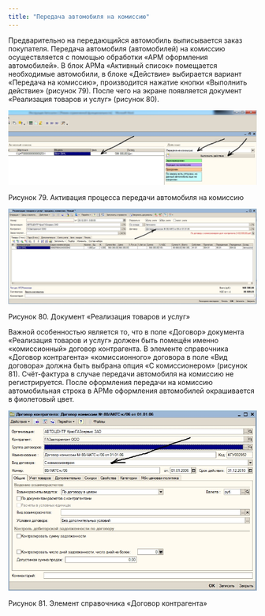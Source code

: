 ```yaml
---
title: "Передача автомобиля на комиссию"
---
```


Предварительно на передающийся автомобиль выписывается заказ покупателя. Передача автомобиля (автомобилей) на комиссию осуществляется с помощью обработки «АРМ оформления автомобилей». В блок АРМа «Активный список» помещается необходимые автомобили, в блоке «Действие» выбирается вариант «Передача на комиссию», производится нажатие кнопки «Выполнить действие» (рисунок 79). После чего на экране появляется документ «Реализация товаров и услуг» (рисунок 80).

![](notesorg/_attach/lu20443snoa_tmp_265dcbb04d193dc9.jpg)

Рисунок 79. Активация процесса передачи автомобиля на комиссию

![](notesorg/_attach/lu20443snoa_tmp_b43423906f0567d8.jpg)

Рисунок 80. Документ «Реализация товаров и услуг»

Важной особенностью является то, что в поле «Договор» документа «Реализация товаров и услуг» должен быть помещён именно «комиссионный» договор контрагента. В элементе справочника «Договор контрагента» «комиссионного» договора в поле «Вид договора» должна быть выбрана опция «С комиссионером» (рисунок 81). Счёт-фактура в случае передачи автомобиля на комиссию не регистрируется. После оформления передачи на комиссию автомобильная строка в АРМе оформления автомобилей окрашивается в фиолетовый цвет.

![](notesorg/_attach/lu20443snoa_tmp_d4380462d61b7cb1.jpg)

Рисунок 81. Элемент справочника «Договор контрагента»

